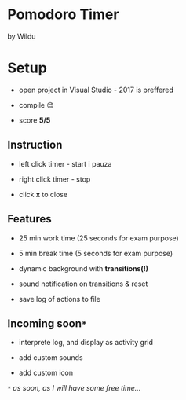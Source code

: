 # Pomodoro Timer
by Wildu

# Setup

- open project in Visual Studio - 2017 is preffered

- compile 😊

- score **5/5**

## Instruction

- left click timer - start i pauza

- right click timer - stop

- click **x** to close

## Features

- 25 min work time (25 seconds for exam purpose)

- 5 min break time (5 seconds for exam purpose)

- dynamic background with **transitions(!)**

- sound notification on transitions & reset

- save log of actions to file

## Incoming soon`*`

- interprete log, and display as activity grid

- add custom sounds

- add custom icon

`*` *as soon, as I will have some free time...* 
